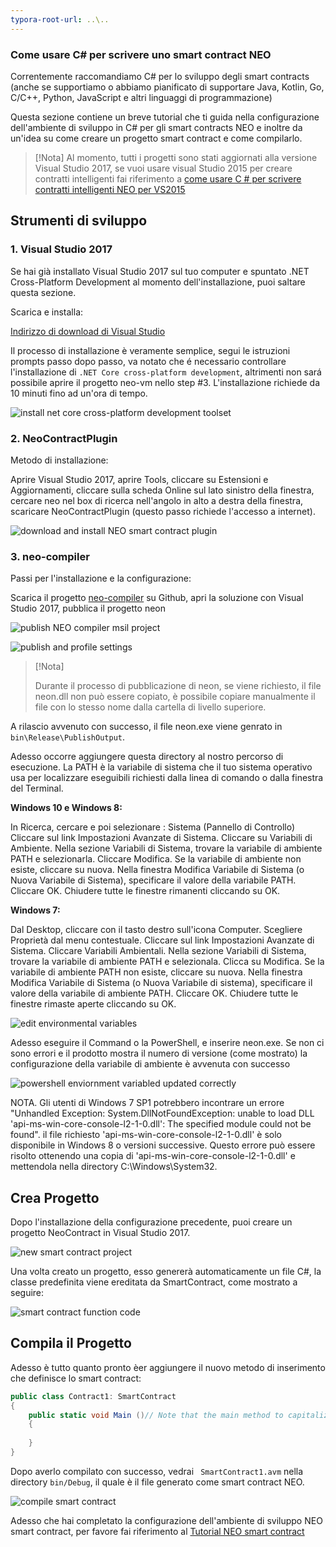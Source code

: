 ```yaml
---
typora-root-url: ..\..
---
```


### Come usare C# per scrivere uno smart contract NEO

Correntemente raccomandiamo C# per lo sviluppo degli smart contracts (anche se supportiamo o abbiamo pianificato di supportare Java, Kotlin, Go, C/C++, Python, JavaScript e altri linguaggi di programmazione)

Questa sezione contiene un breve tutorial che ti guida nella configurazione dell'ambiente di sviluppo in C# per gli smart contracts NEO e inoltre da un'idea su ​​come creare un progetto smart contract e come compilarlo.

   > [!Nota]
   > Al momento, tutti i progetti sono stati aggiornati alla versione Visual Studio 2017, se vuoi usare visual Studio 2015 per creare contratti intelligenti fai riferimento a  [come usare C # per scrivere contratti intelligenti NEO per VS2015](getting-started-2015.md)

## Strumenti di sviluppo

### 1. Visual Studio 2017

Se hai già installato Visual Studio 2017 sul tuo computer e spuntato .NET Cross-Platform Development al momento dell'installazione, puoi saltare questa sezione.

Scarica e installa:

[Indirizzo di download di Visual Studio](https://www.visualstudio.com/products/visual-studio-community-vs)

Il processo di installazione è veramente semplice, segui le istruzioni prompts passo dopo passo, va notato che é necessario controllare l'installazione di `.NET Core cross-platform development`, altrimenti non sará possibile aprire il progetto neo-vm nello step #3. L'installazione richiede da 10 minuti fino ad un'ora di tempo.

![install net core cross-platform development toolset](/assets/install_core_cross_platform_development_toolset.png)

### 2. NeoContractPlugin

Metodo di installazione:

Aprire Visual Studio 2017, aprire Tools, cliccare su Estensioni e Aggiornamenti, cliccare sulla scheda Online sul lato sinistro della finestra, cercare neo nel box di ricerca nell'angolo in alto a destra della finestra, scaricare NeoContractPlugin (questo passo richiede l'accesso a internet).

![download and install NEO smart contract plugin](/assets/download_and_install_smart_contract_plugin.png)

### 3. neo-compiler

Passi per l'installazione e la configurazione:

Scarica il progetto [neo-compiler](https://github.com/neo-project/neo-compiler) su Github, apri la soluzione con Visual Studio 2017, pubblica il progetto neon

![publish NEO compiler msil project](/assets/publish_neo_compiler_msil_project.png)

![publish and profile settings](/assets/publish_and_profile_settings.png)

> [!Nota]
>
> Durante il processo di pubblicazione di neon, se viene richiesto, il file neon.dll non può essere copiato, è possibile copiare manualmente il file con lo stesso nome dalla cartella di livello superiore. 

A rilascio avvenuto con successo, il file neon.exe viene genrato in `bin\Release\PublishOutput`.

Adesso occorre aggiungere questa directory al nostro percorso di esecuzione. La PATH è la variabile di sistema che il tuo sistema operativo usa per localizzare eseguibili richiesti dalla linea di comando o dalla finestra del Terminal.

**Windows 10 e Windows 8:**

  In Ricerca, cercare e poi selezionare : Sistema (Pannello di Controllo)
  Cliccare sul link Impostazioni Avanzate di Sistema. 
  Cliccare su Variabili di Ambiente. Nella sezione Variabili di Sistema, trovare la variabile di ambiente PATH e selezionarla. Cliccare Modifica. Se la variabile di ambiente non esiste, cliccare su nuova.
  Nella finestra Modifica Variabile di Sistema (o Nuova Variabile di Sistema), specificare il valore della variabile PATH. Cliccare OK. Chiudere tutte le finestre rimanenti cliccando su OK.

**Windows 7:**

  Dal Desktop, cliccare con il tasto destro sull'icona Computer. 
  Scegliere Proprietà dal menu contestuale.
  Cliccare sul link Impostazioni Avanzate di Sistema.
  Cliccare Variabili Ambientali. Nella sezione Variabili di Sistema, trovare la variabile di ambiente PATH e selezionala. Clicca su Modifica. Se la variabile di ambiente PATH non esiste, cliccare su nuova.
  Nella finestra Modifica Variabile di Sistema (o Nuova Variabile di sistema), specificare il valore della variabile di ambiente PATH. Cliccare OK. Chiudere tutte le finestre rimaste aperte cliccando su OK.

![edit environmental variables](/assets/edit_environmental_variables.png)

Adesso eseguire il Command o la PowerShell, e inserire neon.exe. Se non ci sono errori e il prodotto mostra il numero di versione (come mostrato) la configurazione della variabile di ambiente è avvenuta con successo

![powershell enviornment variabled updated correctly](/assets/powershell_enviornment_variabled_updated_correctly.png)


NOTA. Gli utenti di Windows 7 SP1 potrebbero incontrare un errore "Unhandled Exception: System.DllNotFoundException: unable to load DLL 'api-ms-win-core-console-l2-1-0.dll': The specified module could not be found". il file richiesto 'api-ms-win-core-console-l2-1-0.dll' è solo disponibile in Windows 8 o versioni successive. Questo errore può essere risolto ottenendo una copia di 'api-ms-win-core-console-l2-1-0.dll' e mettendola nella directory C:\Windows\System32.

## Crea Progetto

Dopo l'installazione della configurazione precedente, puoi creare un progetto NeoContract in Visual Studio 2017.

![new smart contract project](/assets/new_smart_contract_project.png)

Una volta creato un progetto, esso genererà automaticamente un file C#, la classe predefinita viene ereditata da SmartContract, come mostrato a seguire:

![smart contract function code](/assets/smart_contract_function_code.png)


## Compila il Progetto

Adesso è tutto quanto pronto èer aggiungere il nuovo metodo di inserimento che definisce lo smart contract:

```c#
public class Contract1: SmartContract
{
    public static void Main ()// Note that the main method to capitalize
    {
        
    }
}
```

Dopo averlo compilato con successo, vedrai ` SmartContract1.avm` nella directory `bin/Debug`, il quale è il file generato come smart contract NEO.

![compile smart contract](assets/compile_smart_contract.png)


Adesso che hai completato la configurazione dell'ambiente di sviluppo NEO smart contract, per favore fai riferimento al [Tutorial NEO smart contract](tutorial.md)
